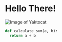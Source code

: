 # Hello There!

![Image of Yaktocat](https://octodex.github.com/images/yaktocat.png)

``` Python
def calculate_sum(a, b):
  return a + b
```
